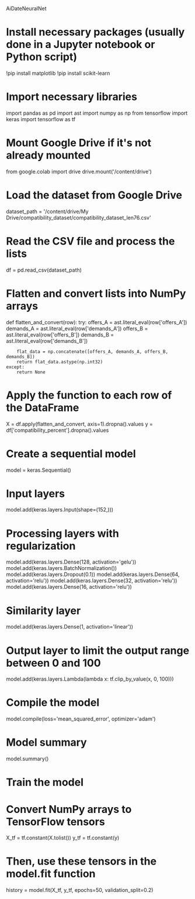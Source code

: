 AiDateNeuralNet

# Install necessary packages (usually done in a Jupyter notebook or Python script)
!pip install matplotlib
!pip install scikit-learn

# Import necessary libraries
import pandas as pd
import ast
import numpy as np
from tensorflow import keras
import tensorflow as tf

# Mount Google Drive if it's not already mounted
from google.colab import drive
drive.mount('/content/drive')

# Load the dataset from Google Drive
dataset_path = '/content/drive/My Drive/compatibility_dataset/compatibility_dataset_len76.csv'

# Read the CSV file and process the lists
df = pd.read_csv(dataset_path)

# Flatten and convert lists into NumPy arrays
def flatten_and_convert(row):
    try:
        offers_A = ast.literal_eval(row['offers_A'])
        demands_A = ast.literal_eval(row['demands_A'])
        offers_B = ast.literal_eval(row['offers_B'])
        demands_B = ast.literal_eval(row['demands_B'])

        flat_data = np.concatenate([offers_A, demands_A, offers_B, demands_B])
        return flat_data.astype(np.int32)
    except:
        return None

# Apply the function to each row of the DataFrame
X = df.apply(flatten_and_convert, axis=1).dropna().values
y = df['compatibility_percent'].dropna().values

# Create a sequential model
model = keras.Sequential()

# Input layers
model.add(keras.layers.Input(shape=(152,)))

# Processing layers with regularization
model.add(keras.layers.Dense(128, activation='gelu'))
model.add(keras.layers.BatchNormalization())
model.add(keras.layers.Dropout(0.1))
model.add(keras.layers.Dense(64, activation='relu'))
model.add(keras.layers.Dense(32, activation='relu'))
model.add(keras.layers.Dense(16, activation='relu'))

# Similarity layer
model.add(keras.layers.Dense(1, activation='linear'))

# Output layer to limit the output range between 0 and 100
model.add(keras.layers.Lambda(lambda x: tf.clip_by_value(x, 0, 100)))

# Compile the model
model.compile(loss='mean_squared_error', optimizer='adam')

# Model summary
model.summary()

# Train the model
# Convert NumPy arrays to TensorFlow tensors
X_tf = tf.constant(X.tolist())
y_tf = tf.constant(y)

# Then, use these tensors in the model.fit function
history = model.fit(X_tf, y_tf, epochs=50, validation_split=0.2)
